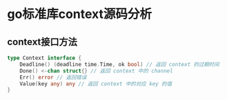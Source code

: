 # go标准库context源码分析

## context接口方法

```go
type Context interface {
    Deadline() (deadline time.Time, ok bool) // 返回 context 的过期时间
    Done() <-chan struct{} // 返回 context 中的 channel
    Err() error // 返回错误
    Value(key any) any // 返回 context 中的对应 key 的值
}
```
